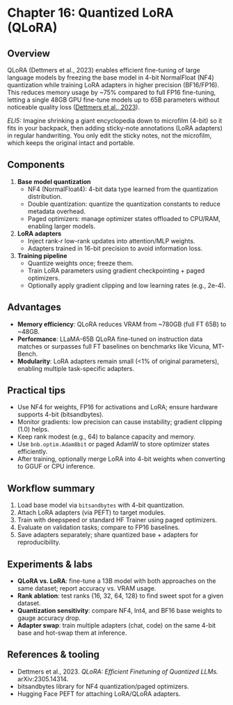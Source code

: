 # Chapter 16: Quantized LoRA (QLoRA)

## Overview
QLoRA (Dettmers et al., 2023) enables efficient fine-tuning of large language models by freezing the base model in 4-bit NormalFloat (NF4) quantization while training LoRA adapters in higher precision (BF16/FP16). This reduces memory usage by ~75% compared to full FP16 fine-tuning, letting a single 48GB GPU fine-tune models up to 65B parameters without noticeable quality loss ([Dettmers et al., 2023](https://arxiv.org/abs/2305.14314)).

*ELI5:* Imagine shrinking a giant encyclopedia down to microfilm (4-bit) so it fits in your backpack, then adding sticky-note annotations (LoRA adapters) in regular handwriting. You only edit the sticky notes, not the microfilm, which keeps the original intact and portable.

## Components
1. **Base model quantization**
   - NF4 (NormalFloat4): 4-bit data type learned from the quantization distribution.
   - Double quantization: quantize the quantization constants to reduce metadata overhead.
   - Paged optimizers: manage optimizer states offloaded to CPU/RAM, enabling larger models.
2. **LoRA adapters**
   - Inject rank-$r$ low-rank updates into attention/MLP weights.
   - Adapters trained in 16-bit precision to avoid information loss.
3. **Training pipeline**
   - Quantize weights once; freeze them.
   - Train LoRA parameters using gradient checkpointing + paged optimizers.
   - Optionally apply gradient clipping and low learning rates (e.g., 2e-4).

## Advantages
- **Memory efficiency**: QLoRA reduces VRAM from ~780GB (full FT 65B) to ~48GB.
- **Performance**: LLaMA-65B QLoRA fine-tuned on instruction data matches or surpasses full FT baselines on benchmarks like Vicuna, MT-Bench.
- **Modularity**: LoRA adapters remain small (<1% of original parameters), enabling multiple task-specific adapters.

## Practical tips
- Use NF4 for weights, FP16 for activations and LoRA; ensure hardware supports 4-bit (bitsandbytes).
- Monitor gradients: low precision can cause instability; gradient clipping (1.0) helps.
- Keep rank modest (e.g., 64) to balance capacity and memory.
- Use `bnb.optim.Adam8bit` or paged AdamW to store optimizer states efficiently.
- After training, optionally merge LoRA into 4-bit weights when converting to GGUF or CPU inference.

## Workflow summary
1. Load base model via `bitsandbytes` with 4-bit quantization.
2. Attach LoRA adapters (via PEFT) to target modules.
3. Train with deepspeed or standard HF Trainer using paged optimizers.
4. Evaluate on validation tasks; compare to FP16 baselines.
5. Save adapters separately; share quantized base + adapters for reproducibility.

## Experiments & labs
- **QLoRA vs. LoRA**: fine-tune a 13B model with both approaches on the same dataset; report accuracy vs. VRAM usage.
- **Rank ablation**: test ranks {16, 32, 64, 128} to find sweet spot for a given dataset.
- **Quantization sensitivity**: compare NF4, Int4, and BF16 base weights to gauge accuracy drop.
- **Adapter swap**: train multiple adapters (chat, code) on the same 4-bit base and hot-swap them at inference.

## References & tooling
- Dettmers et al., 2023. *QLoRA: Efficient Finetuning of Quantized LLMs.* arXiv:2305.14314.
- bitsandbytes library for NF4 quantization/paged optimizers.
- Hugging Face PEFT for attaching LoRA/QLoRA adapters.
